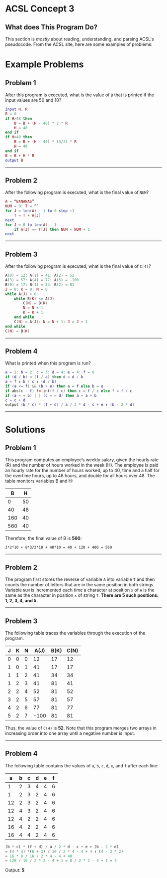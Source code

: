 # ACSL Concept 3

## What does This Program Do?

This section is *mostly* about reading, understanding, and parsing ACSL's pseudocode. From the ACSL site, here are some examples of problems:

# Example Problems

## Problem 1

After this program is executed, what is the value of `B` that is printed if the input values are 50 and 10?

```lua
input H, R
B = 0
if H>48 then
	B = B + (H - 48) * 2 * R
	H = 48
end if
if H>40 then
	B = B + (H - 40) * (3/2) * R
	H = 40
end if
B = B + H * R
output B
```

***

## Problem 2

After the following program is executed, what is the final value of `NUM`?

```lua
A = “BANANAS”
NUM = 0: T = “”
for J = len(A) - 1 to 0 step –1
	T = T + A[J]
next
for J = 0 to len(A) - 1
	if A[J] == T[J] then NUM = NUM + 1
next
```

***

## Problem 3

After the following program is executed, what is the final value of `C[4]`?

```lua
A(0) = 12: A(1) = 41: A(2) = 52
A(3) = 57: A(4) = 77: A(5) = -100
B(0) = 17: B(1) = 34: B(2) = 81
J = 0: K = 0: N = 0
while A(J) > 0
	while B(K) <= A(J)
		C(N) = B(K)
		N = N + 1
		K = K + 1
	end while
	C(N) = A(J): N = N + 1: J = J + 1
end while
C(N) = B(K)
```

***

## Problem 4

What is printed when this program is run?

```lua
a = 1: b = 2: c = 3: d = 4: e = 4: f = 6
if (d / b) < (f / a) then d = d / b
a = f ↑ b / c ↑ (d / b)
if (a <= f) && (b > e) then a = f else b = e
if abs(c - f) != int(f / c) then c = f / c else f = f / c
if (a = = b) | | (c = = d) then a = a + b
c = c + d
output (b * c) * (f + d) / a / 2 * d - c + e ↑ (b - 2 * d)
```

***

# Solutions

## Problem 1

This program computes an employee’s weekly salary, given the hourly rate (R) and the number of hours worked in the week (H). The employee is paid an hourly rate for the number of hours worked, up to 40, time and a half for the overtime hours, up to 48 hours, and double for all hours over 48. The table monitors variables B and H:


| B   | H  |
| --- | -- |
| 0   | 50 |
| 40  | 48 |
| 160 | 40 |
| 560 | 40 |

Therefore, the final value of B is **560**:

`2*2*10 + 8*3/2*10 + 40*10 = 40 + 120 + 400 = 560`

***

## Problem 2

The program first stores the reverse of variable `A` into variable `T` and then counts the number of letters that are in the same position in both strings. Variable `NUM` is incremented each time a character at position `x` of `A` is the same as the character in position `x` of string `T`. **There are 5 such positions: 1, 2, 3, 4, and 5.**

***

## Problem 3

The following table traces the variables through the execution of the program.


| J | K | N | A(J) | B(K) | C(N) |
| - | - | - | ---- | ---- | ---- |
| 0 | 0 | 0 | 12   | 17   | 12   |
| 1 | 0 | 1 | 41   | 17   | 17   |
| 1 | 1 | 2 | 41   | 34   | 34   |
| 1 | 2 | 3 | 41   | 81   | 41   |
| 2 | 2 | 4 | 52   | 81   | 52   |
| 3 | 2 | 5 | 57   | 81   | 57   |
| 4 | 2 | 6 | 77   | 81   | 77   |
| 5 | 2 | 7 | -100 | 81   | 81   |

Thus, the value of `C(4)` is **52**. Note that this program merges two arrays in increasing order into one array until a negative number is input.

***

## Problem 4

The following table contains the values of `a`, `b`, `c`, `d`, `e`, and `f` after each line:

| a  | b | c | d | e | f |
| -- | - | - | - | - | - |
| 1  | 2 | 3 | 4 | 4 | 6 |
| 1  | 2 | 3 | 2 | 4 | 6 |
| 12 | 2 | 3 | 2 | 4 | 6 |
| 12 | 4 | 3 | 2 | 4 | 6 |
| 12 | 4 | 2 | 2 | 4 | 6 |
| 16 | 4 | 2 | 2 | 4 | 6 |
| 16 | 4 | 4 | 2 | 4 | 6 |

```py
(b * c) * (f + d) / a / 2 * d - c + e ↑ (b - 2 * d)
= (4 * 4) *(6 + 2) / 16 / 2 * 4 - 4 + 4 ↑ (4 - 2 * 2)
= 16 * 8 / 16 / 2 * 4 - 4 + 40
= 128 / 16 / 2 * 2 - 4 + 1 = 8 / 2 * 2 - 4 + 1 = 5
```

Output: **5**